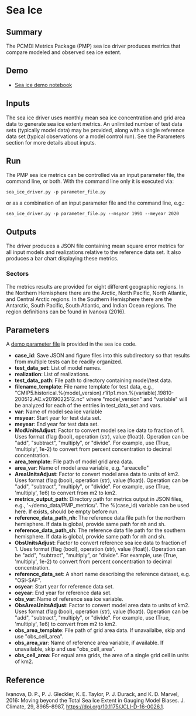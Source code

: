 # Sea Ice

## Summary

The PCMDI Metrics Package (PMP) sea ice driver produces metrics that compare modeled and observed sea ice extent.

## Demo

* [Sea ice demo notebook](https://github.com/PCMDI/pcmdi_metrics/blob/main/doc/jupyter/Demo/Demo_9_seaIceExtent_ivanova.ipynb)

## Inputs

The sea ice driver uses monthly mean sea ice concentration and grid area data to generate sea ice extent metrics. An unlimited number of test data sets (typically model data) may be provided, along with a single reference data set (typical observations or a model control run). See the Parameters section for more details about inputs.

## Run

The PMP sea ice metrics can be controlled via an input parameter file, the command line, or both. With the command line only it is executed via:

```
sea_ice_driver.py -p parameter_file.py
```

or as a combination of an input parameter file and the command line, e.g.:

```
sea_ice_driver.py -p parameter_file.py --msyear 1991 --meyear 2020
```

## Outputs

The driver produces a JSON file containing mean square error metrics for all input models and realizations relative to the reference data set. It also produces a bar chart displaying these metrics.

### Sectors

The metrics results are provided for eight different geographic regions. In the Northern Hemisphere there are the Arctic, North Pacific, North Atlantic, and Central Arctic regions. In the Southern Hemisphere there are the Antarctic, South Pacific, South Atlantic, and Indian Ocean regions. The region definitions can be found in Ivanova (2016).

## Parameters

A [demo parameter file](https://github.com/PCMDI/pcmdi_metrics/blob/405_sic_ao/pcmdi_metrics/sea_ice/param/parameter_file.py) is provided in the sea ice code.  

* **case_id**: Save JSON and figure files into this subdirectory so that results from multiple tests can be readily organized.
* **test_data_set**: List of model names.
* **realization**: List of realizations.
* **test_data_path**: File path to directory containing model/test data.
* **filename_template**: File name template for test data, e.g., "CMIP5.historical.%(model_version).r1i1p1.mon.%(variable).19810-200512.AC.v2019022512.nc" where "model_version" and "variable" will be analyzed for each of the entries in test_data_set and vars.
* **var**: Name of model sea ice variable
* **msyear**: Start year for test data set.
* **meyear**: End year for test data set.
* **ModUnitsAdjust**: Factor to convert model sea ice data to fraction of 1. Uses format (flag (bool), operation (str), value (float)). Operation can be "add", "subtract", "multiply", or "divide". For example, use (True, 'multiply', 1e-2) to convert from percent concentration to decimal concentration.
* **area_template**: File path of model grid area data.
* **area_var**: Name of model area variable, e.g. "areacello"
* **AreaUnitsAdjust**: Factor to convert model area data to units of km2. Uses format (flag (bool), operation (str), value (float)). Operation can be "add", "subtract", "multiply", or "divide". For example, use (True, 'multiply', 1e6) to convert from m2 to km2.
* **metrics_output_path**: Directory path for metrics output in JSON files, e.g., '~/demo_data/PMP_metrics/'. The %(case_id) variable can be used here. If exists, should be empty before run.
* **reference_data_path_nh**: The reference data file path for the northern hemisphere. If data is global, provide same path for nh and sh.
* **reference_data_path_sh**: The reference data file path for the southern hemisphere. If data is global, provide same path for nh and sh.
* **ObsUnitsAdjust**: Factor to convert reference sea ice data to fraction of 1. Uses format (flag (bool), operation (str), value (float)). Operation can be "add", "subtract", "multiply", or "divide". For example, use (True, 'multiply', 1e-2) to convert from percent concentration to decimal concentration.
* **reference_data_set**: A short name describing the reference dataset, e.g. "OSI-SAF".
* **osyear**: Start year for reference data set.
* **oeyear**: End year for reference data set.
* **obs_var**: Name of reference sea ice variable.
* **ObsAreaUnitsAdjust**: Factor to convert model area data to units of km2. Uses format (flag (bool), operation (str), value (float)). Operation can be "add", "subtract", "multiply", or "divide". For example, use (True, 'multiply', 1e6) to convert from m2 to km2.
* **obs_area_template**: File path of grid area data. If unavailalbe, skip and use "obs_cell_area".
* **obs_area_var**: Name of reference area variable, if available. If unavailable, skip and use "obs_cell_area".
* **obs_cell_area**: For equal area grids, the area of a single grid cell in units of km2.


## Reference

Ivanova, D. P., P. J. Gleckler, K. E. Taylor, P. J. Durack, and K. D. Marvel, 2016: Moving beyond the Total Sea Ice Extent in Gauging Model Biases. J. Climate, 29, 8965–8987, https://doi.org/10.1175/JCLI-D-16-0026.1. 